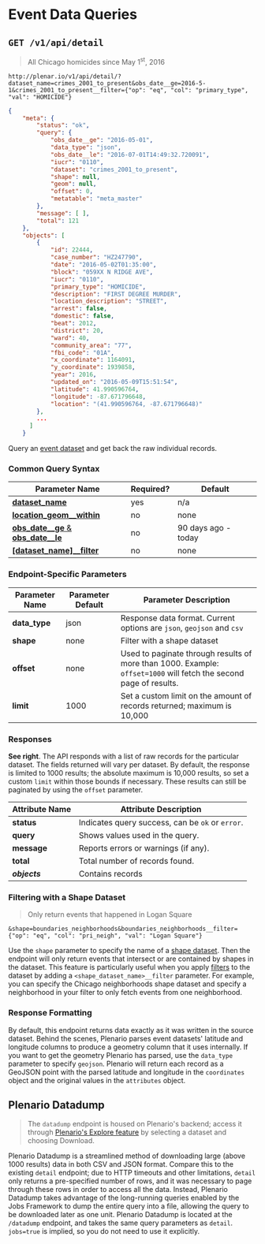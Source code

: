 # Event Data Queries

## `GET /v1/api/detail`

> All Chicago homicides since May 1<sup>st</sup>, 2016

```
http://plenar.io/v1/api/detail/?dataset_name=crimes_2001_to_present&obs_date__ge=2016-5-1&crimes_2001_to_present__filter={"op": "eq", "col": "primary_type", "val": "HOMICIDE"}
```

```json
{
    "meta": {
        "status": "ok",
        "query": {
            "obs_date__ge": "2016-05-01",
            "data_type": "json",
            "obs_date__le": "2016-07-01T14:49:32.720091",
            "iucr": "0110",
            "dataset": "crimes_2001_to_present",
            "shape": null,
            "geom": null,
            "offset": 0,
            "metatable": "meta_master"
        },
        "message": [ ],
        "total": 121
    },
    "objects": [
        {
            "id": 22444,
            "case_number": "HZ247790",
            "date": "2016-05-02T01:35:00",
            "block": "059XX N RIDGE AVE",
            "iucr": "0110",
            "primary_type": "HOMICIDE",
            "description": "FIRST DEGREE MURDER",
            "location_description": "STREET",
            "arrest": false,
            "domestic": false,
            "beat": 2012,
            "district": 20,
            "ward": 40,
            "community_area": "77",
            "fbi_code": "01A",
            "x_coordinate": 1164091,
            "y_coordinate": 1939858,
            "year": 2016,
            "updated_on": "2016-05-09T15:51:54",
            "latitude": 41.990596764,
            "longitude": -87.671796648,
            "location": "(41.990596764, -87.671796648)"
        },
        ...
      ]
    }
```

Query an [event dataset](#dataset-types) and get back the raw individual records.

### Common Query Syntax

|**Parameter Name**  | **Required?** | **Default**
|--------------- | -----------------| ---
| [**dataset_name**](#specifying-a-dataset) | yes | n/a
| [**location_geom__within**](#space-filtering) | no | none
| [**obs_date__ge** & **obs_date__le**](#time-filtering)| no | 90 days ago - today
| [**[dataset_name]__filter**](#attribute-filtering)| no | none

### Endpoint-Specific Parameters

| Parameter Name       | Parameter Default | Parameter Description                                                                                                                                                                                              |
|----------------------|-------------------|--------------------------------------------------------------------------------------------------------------------------------------------------------------------------------------------------------------------|
| **data_type**            | json              | Response data format. Current options are `json`, `geojson` and `csv`                                                                                                                                                         |
| **shape**                 | none              | Filter with a shape dataset                                                                                           |
| **offset**               | none              | Used to paginate through results of more than 1000.  Example: `offset=1000` will fetch the second page of results.                                                                                  |
| **limit** | 1000 | Set a custom limit on the amount of records returned; maximum is 10,000 |

### Responses

**See right**. The API responds with a list of raw records for the particular dataset. The
fields returned will vary per dataset. By default, the response is limited to 1000 results; the absolute maximum is 10,000 results, so set a custom `limit` within those bounds if necessary. These results can still be paginated by using the `offset` parameter.

| **Attribute Name** | **Attribute Description**                              |
| ------------------ | ------------------------------------------------------ |
| **status**         | Indicates query success, can be `ok` or `error`.       |
| **query**          | Shows values used in the query.                        |
| **message**        | Reports errors or warnings (if any).                   |
| **total**          | Total number of records found.                         |
| **_objects_**      | Contains records        |

### Filtering with a Shape Dataset

> Only return events that happened in Logan Square

```
&shape=boundaries_neighborhoods&boundaries_neighborhoods__filter={"op": "eq", "col": "pri_neigh", "val": "Logan Square"}
```

Use the `shape` parameter to specify the name of a [shape dataset](#dataset-types).
Then the endpoint will only return events
that intersect or are contained by shapes in the dataset.
This feature is particularly useful when you apply [filters](#attribute-filtering) to the dataset
by adding a `<shape_dataset_name>__filter` parameter.
For example, you can specify the Chicago neighborhoods shape dataset
and specify a neighborhood in your filter to only fetch events from one neighborhood.

### Response Formatting

By default, this endpoint returns data exactly as it was written in the source dataset.
Behind the scenes, Plenario parses event datasets' latitude and longitude columns
to produce a geometry column that it uses internally.
If you want to get the geometry Plenario has parsed,
use the `data_type` parameter to specify `geojson`.
Plenario will return each record as a GeoJSON point with the parsed latitude and longitude in the `coordinates` object and the original values in the `attributes` object.

## Plenario Datadump

> The `datadump` endpoint is housed on Plenario's backend; access it through [Plenario's Explore feature](http://plenar.io/explore/discover) by selecting a dataset and choosing Download.

Plenario Datadump is a streamlined method of downloading large (above 1000 results) data in both CSV and JSON format. Compare this to the existing `detail` endpoint; due to HTTP timeouts and other limitations, `detail` only returns a pre-specified number of rows, and it was necessary to page through these rows in order to access all the data. Instead, Plenario Datadump takes advantage of the long-running queries enabled by the Jobs Framework to dump the entire query into a file, allowing the query to be downloaded later as one unit. Plenario Datadump is located at the `/datadump` endpoint, and takes the same query parameters as `detail`. `jobs=true` is implied, so you do not need to use it explicitly.
